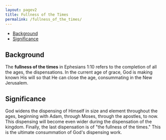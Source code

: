 ```yaml
---
layout: pagev2
title: Fullness of the Times
permalink: /fullness_of_the_times/
---
```

- [Background](#background)
- [Significance](#significance)

## Background

The **fullness of the times** in Ephesians 1:10 refers to the completion of all the ages, the dispensations. In the current age of grace, God is making known His will so that He can close the age, consummating in the New Jerusalem.  

## Significance

God widens the dispensing of Himself in size and element throughout the ages, beginning with Adam, through Moses, through the apostles, to now. This dispensing will become even wider during the dispensation of the kingdom. Finally, the last dispensation is of "the fullness of the times." This is the ultimate consummation of God's dispensing work.
